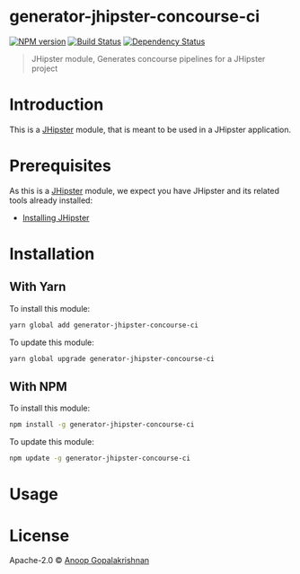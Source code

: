 # generator-jhipster-concourse-ci
[![NPM version][npm-image]][npm-url] [![Build Status][travis-image]][travis-url] [![Dependency Status][daviddm-image]][daviddm-url]
> JHipster module, Generates concourse pipelines for a JHipster project

# Introduction

This is a [JHipster](http://jhipster.github.io/) module, that is meant to be used in a JHipster application.

# Prerequisites

As this is a [JHipster](http://jhipster.github.io/) module, we expect you have JHipster and its related tools already installed:

- [Installing JHipster](https://jhipster.github.io/installation.html)

# Installation

## With Yarn

To install this module:

```bash
yarn global add generator-jhipster-concourse-ci
```

To update this module:

```bash
yarn global upgrade generator-jhipster-concourse-ci
```

## With NPM

To install this module:

```bash
npm install -g generator-jhipster-concourse-ci
```

To update this module:

```bash
npm update -g generator-jhipster-concourse-ci
```

# Usage

# License

Apache-2.0 © [Anoop Gopalakrishnan](www.github.com/anoop2811)


[npm-image]: https://img.shields.io/npm/v/generator-jhipster-concourse-ci.svg
[npm-url]: https://npmjs.org/package/generator-jhipster-concourse-ci
[travis-image]: https://travis-ci.org/anoop2811/generator-jhipster-concourse-ci.svg?branch=master
[travis-url]: https://travis-ci.org/anoop2811/generator-jhipster-concourse-ci
[daviddm-image]: https://david-dm.org/anoop2811/generator-jhipster-concourse-ci.svg?theme=shields.io
[daviddm-url]: https://david-dm.org/anoop2811/generator-jhipster-concourse-ci
